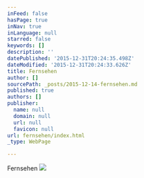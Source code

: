 ```yaml
---
inFeed: false
hasPage: true
inNav: true
inLanguage: null
starred: false
keywords: []
description: ''
datePublished: '2015-12-31T20:24:35.498Z'
dateModified: '2015-12-31T20:24:33.626Z'
title: Fernsehen
author: []
sourcePath: _posts/2015-12-14-fernsehen.md
published: true
authors: []
publisher:
  name: null
  domain: null
  url: null
  favicon: null
url: fernsehen/index.html
_type: WebPage

---
```

Fernsehen
![](https://the-grid-user-content.s3-us-west-2.amazonaws.com/bdb428df-e1bc-435e-a454-fbebbe763e53.png)
